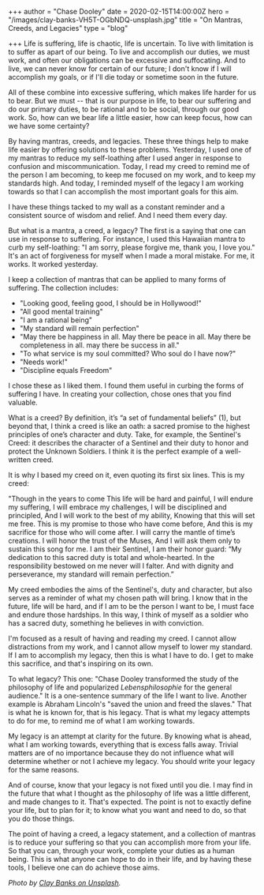 +++
author = "Chase Dooley"
date = 2020-02-15T14:00:00Z
hero = "/images/clay-banks-VH5T-OGbNDQ-unsplash.jpg"
title = "On Mantras, Creeds, and Legacies"
type = "blog"

+++
Life is suffering, life is chaotic, life is uncertain. To live with limitation is to suffer as apart of our being. To live and accomplish our duties, we must work, and often our obligations can be excessive and suffocating. And to live, we can never know for certain of our future; I don't know if I will accomplish my goals, or if I'll die today or sometime soon in the future.

All of these combine into excessive suffering, which makes life harder for us to bear. But we must -- that is our purpose in life, to bear our suffering and do our primary duties, to be rational and to be social, through our good work. So, how can we bear life a little easier, how can keep focus, how can we have some certainty?

By having mantras, creeds, and legacies. These three things help to make life easier by offering solutions to these problems. Yesterday, I used one of my mantras to reduce my self-loathing after I used anger in response to confusion and miscommunication. Today, I read my creed to remind me of the person I am becoming, to keep me focused on my work, and to keep my standards high. And today, I reminded myself of the legacy I am working towards so that I can accomplish the most important goals for this aim.

I have these things tacked to my wall as a constant reminder and a consistent source of wisdom and relief. And I need them every day.

But what is a mantra, a creed, a legacy? The first is a saying that one can use in response to suffering. For instance, I used this Hawaiian mantra to curb my self-loathing: "I am sorry, please forgive me, thank you, I love you." It's an act of forgiveness for myself when I made a moral mistake. For me, it works. It worked yesterday.

I keep a collection of mantras that can be applied to many forms of suffering. The collection includes:

* "Looking good, feeling good, I should be in Hollywood!"
* "All good mental training"
* "I am a rational being"
* "My standard will remain perfection"
* "May there be happiness in all. May there be peace in all. May there be completeness in all. may there be success in all."
* "To what service is my soul committed? Who soul do I have now?"
* "Needs work!"
* "Discipline equals Freedom"

I chose these as I liked them. I found them useful in curbing the forms of suffering I have. In creating your collection, chose ones that you find valuable.

What is a creed? By definition, it’s “a set of fundamental beliefs” (1), but beyond that, I think a creed is like an oath: a sacred promise to the highest principles of one’s character and duty. Take, for example, the Sentinel's Creed: it describes the character of a Sentinel and their duty to honor and protect the Unknown Soldiers. I think it is the perfect example of a well-written creed.

It is why I based my creed on it, even quoting its first six lines. This is my creed:

"Though in the years to come This life will be hard and painful, I will endure my suffering, I will embrace my challenges, I will be disciplined and principled, And I will work to the best of my ability, Knowing that this will set me free. This is my promise to those who have come before, And this is my sacrifice for those who will come after. I will carry the mantle of time’s creations. I will honor the trust of the Muses, And I will ask them only to sustain this song for me. I am their Sentinel, I am their honor guard: “My dedication to this sacred duty is total and whole-hearted. In the responsibility bestowed on me never will I falter. And with dignity and perseverance, my standard will remain perfection.”

My creed embodies the aims of the Sentinel's, duty and character, but also serves as a reminder of what my chosen path will bring. I know that in the future, life will be hard, and if I am to be the person I want to be, I must face and endure those hardships. In this way, I think of myself as a soldier who has a sacred duty, something he believes in with conviction.

I'm focused as a result of having and reading my creed. I cannot allow distractions from my work, and I cannot allow myself to lower my standard. If I am to accomplish my legacy, then this is what I have to do. I get to make this sacrifice, and that's inspiring on its own.

To what legacy? This one: "Chase Dooley transformed the study of the philosophy of life and popularized _Lebensphilosophie_ for the general audience." It is a one-sentence summary of the life I want to live. Another example is Abraham Lincoln's "saved the union and freed the slaves." That is what he is known for, that is his legacy. That is what my legacy attempts to do for me, to remind me of what I am working towards.

My legacy is an attempt at clarity for the future. By knowing what is ahead, what I am working towards, everything that is excess falls away. Trivial matters are of no importance because they do not influence what will determine whether or not I achieve my legacy. You should write your legacy for the same reasons.

And of course, know that your legacy is not fixed until you die. I may find in the future that what I thought as the philosophy of life was a little different, and made changes to it. That's expected. The point is not to exactly define your life, but to plan for it; to know what you want and need to do, so that you do those things.

The point of having a creed, a legacy statement, and a collection of mantras is to reduce your suffering so that you can accomplish more from your life. So that you can, through your work, complete your duties as a human being. This is what anyone can hope to do in their life, and by having these tools, I believe one can do achieve those aims.

_Photo by_ [_Clay Banks on Unsplash_](https://unsplash.com/@claybanks "Clay Banks on Unsplash")_._